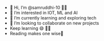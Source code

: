 - 👋 Hi, I’m @samruddhi-10 👩‍💻
- 👀 I’m interested in IOT, ML and AI
- 🌱 I’m currently learning and exploring tech
- 💞️ I’m looking to collaborate on new projects
- Keep learning :smile: 👩‍💻
- Reading makes one wise:book:

<!---
samruddhi-10/samruddhi-10 is a ✨ special ✨ repository because its `README.md` (this file) appears on your GitHub profile.
You can click the Preview link to take a look at your changes.
--->
